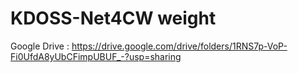 # KDOSS-Net4CW weight
Google Drive : https://drive.google.com/drive/folders/1RNS7p-VoP-Fi0UfdA8yUbCFimpUBUF_-?usp=sharing
